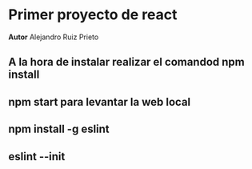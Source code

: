 # Primer proyecto de react
**Autor** Alejandro Ruiz Prieto

## A la hora de instalar realizar el comandod npm install 
## npm start para levantar la web local
## npm install -g eslint
## eslint --init